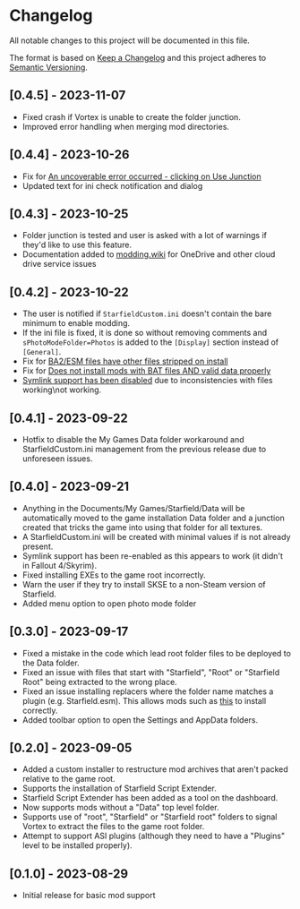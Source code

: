 # Changelog

All notable changes to this project will be documented in this file.

The format is based on [Keep a Changelog](http://keepachangelog.com/) and this project adheres to [Semantic Versioning](http://semver.org/).

## [0.4.5] - 2023-11-07

- Fixed crash if Vortex is unable to create the folder junction.
- Improved error handling when merging mod directories.

## [0.4.4] - 2023-10-26

- Fix for [An uncoverable error occurred - clicking on Use Junction](https://github.com/Nexus-Mods/game-starfield/issues/22)
- Updated text for ini check notification and dialog

## [0.4.3] - 2023-10-25

- Folder junction is tested and user is asked with a lot of warnings if they'd like to use this feature.
- Documentation added to [modding.wiki](https://modding.wiki/en/vortex/users/starfield-folder-junction-issues) for OneDrive and other cloud drive service issues 

## [0.4.2] - 2023-10-22

- The user is notified if `StarfieldCustom.ini` doesn't contain the bare minimum to enable modding.
- If the ini file is fixed, it is done so without removing comments and `sPhotoModeFolder=Photos` is added to the `[Display]`  section instead of `[General]`.
- Fix for [BA2/ESM files have other files stripped on install](https://github.com/Nexus-Mods/game-starfield/issues/15)
- Fix for [Does not install mods with BAT files AND valid data properly](https://github.com/Nexus-Mods/game-starfield/issues/17)
- [Symlink support has been disabled](https://github.com/Nexus-Mods/game-starfield/pull/12) due to inconsistencies with files working\not working.


## [0.4.1] - 2023-09-22

- Hotfix to disable the My Games Data folder workaround and StarfieldCustom.ini management from the previous release due to unforeseen issues.

## [0.4.0] - 2023-09-21

- Anything in the Documents/My Games/Starfield/Data will be automatically moved to the game installation Data folder and a junction created that tricks the game into using that folder for all textures. 
- A StarfieldCustom.ini will be created with minimal values if is not already present. 
- Symlink support has been re-enabled as this appears to work (it didn't in Fallout 4/Skyrim).
- Fixed installing EXEs to the game root incorrectly. 
- Warn the user if they try to install SKSE to a non-Steam version of Starfield. 
- Added menu option to open photo mode folder

## [0.3.0] - 2023-09-17

- Fixed a mistake in the code which lead root folder files to be deployed to the Data folder.
- Fixed an issue with files that start with "Starfield", "Root" or "Starfield Root" being extracted to the wrong place.
- Fixed an issue installing replacers where the folder name matches a plugin (e.g. Starfield.esm). This allows mods such as [this](https://www.nexusmods.com/starfield/mods/2176/?tab=files) to install correctly.
- Added toolbar option to open the Settings and AppData folders.

## [0.2.0] - 2023-09-05

- Added a custom installer to restructure mod archives that aren't packed relative to the game root.
- Supports the installation of Starfield Script Extender.
- Starfield Script Extender has been added as a tool on the dashboard.
- Now supports mods without a "Data" top level folder.
- Supports use of "root", "Starfield" or "Starfield root" folders to signal Vortex to extract the files to the game root folder.
- Attempt to support ASI plugins (although they need to have a "Plugins" level to be installed properly).

## [0.1.0] - 2023-08-29

- Initial release for basic mod support